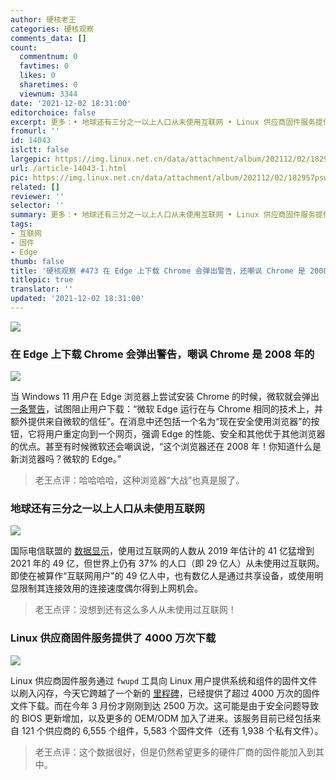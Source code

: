 ```yaml
---
author: 硬核老王
categories: 硬核观察
comments_data: []
count:
  commentnum: 0
  favtimes: 0
  likes: 0
  sharetimes: 0
  viewnum: 3344
date: '2021-12-02 18:31:00'
editorchoice: false
excerpt: 更多：• 地球还有三分之一以上人口从未使用互联网 • Linux 供应商固件服务提供了 4000 万次下载
fromurl: ''
id: 14043
islctt: false
largepic: https://img.linux.net.cn/data/attachment/album/202112/02/182957psw60ere7ormreea.jpg
url: /article-14043-1.html
pic: https://img.linux.net.cn/data/attachment/album/202112/02/182957psw60ere7ormreea.jpg.thumb.jpg
related: []
reviewer: ''
selector: ''
summary: 更多：• 地球还有三分之一以上人口从未使用互联网 • Linux 供应商固件服务提供了 4000 万次下载
tags:
- 互联网
- 固件
- Edge
thumb: false
title: '硬核观察 #473 在 Edge 上下载 Chrome 会弹出警告，还嘲讽 Chrome 是 2008 年的'
titlepic: true
translator: ''
updated: '2021-12-02 18:31:00'
---
```


![](https://img.linux.net.cn/data/attachment/album/202112/02/182957psw60ere7ormreea.jpg)


### 在 Edge 上下载 Chrome 会弹出警告，嘲讽 Chrome 是 2008 年的


![](https://img.linux.net.cn/data/attachment/album/202112/02/183008ys2l9729bzjpa8pj.jpg)


当 Windows 11 用户在 Edge 浏览器上尝试安装 Chrome 的时候，微软就会弹出 [一条警告](https://www.neowin.net/news/microsoft-says-its-own-edge-browser-is-more-trustworthy-than-so-2008-google-chrome/)，试图阻止用户下载：“微软 Edge 运行在与 Chrome 相同的技术上，并额外提供来自微软的信任”。在消息中还包括一个名为“现在安全使用浏览器”的按钮，它将用户重定向到一个网页，强调 Edge 的性能、安全和其他优于其他浏览器的优点。甚至有时候微软还会嘲讽说，“这个浏览器还在 2008 年！你知道什么是新浏览器吗？微软的 Edge。”



> 
> 老王点评：哈哈哈哈，这种浏览器“大战”也真是服了。
> 
> 
> 


### 地球还有三分之一以上人口从未使用互联网


![](https://img.linux.net.cn/data/attachment/album/202112/02/183056v2tnanm2mtrcm2cv.jpg)


国际电信联盟的 [数据显示](https://www.itu.int/zh/mediacentre/Pages/PR-2021-11-29-FactsFigures.aspx)，使用过互联网的人数从 2019 年估计的 41 亿猛增到 2021 年的 49 亿，但世界上仍有 37% 的人口（即 29 亿人）从未使用过互联网。即使在被算作“互联网用户"的 49 亿人中，也有数亿人是通过共享设备，或使用明显限制其连接效用的连接速度偶尔得到上网机会。



> 
> 老王点评：没想到还有这么多人从未使用过互联网！
> 
> 
> 


### Linux 供应商固件服务提供了 4000 万次下载


![](https://img.linux.net.cn/data/attachment/album/202112/02/183113wfe747det16d7tls.jpg)


Linux 供应商固件服务通过 `fwupd` 工具向 Linux 用户提供系统和组件的固件文件以刷入闪存，今天它跨越了一个新的 [里程碑](https://www.phoronix.com/scan.php?page=news_item&px=LVFS-40-Million-Downloads)，已经提供了超过 4000 万次的固件文件下载。而在今年 3 月份才刚刚到达 2500 万次。这可能是由于安全问题导致的 BIOS 更新增加，以及更多的 OEM/ODM 加入了进来。该服务目前已经包括来自 121 个供应商的 6,555 个组件，5,583 个固件文件（还有 1,938 个私有文件）。



> 
> 老王点评：这个数据很好，但是仍然希望更多的硬件厂商的固件能加入到其中。
> 
> 
>